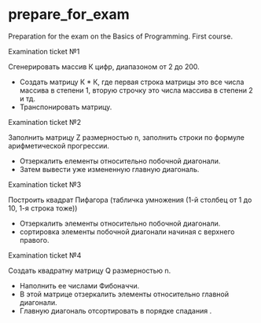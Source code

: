 # prepare_for_exam
 Preparation for the exam on the Basics of Programming. First course.
 
Examination ticket №1

Cгенерировать массив К цифр, диапазоном от 2 до 200.
- Cоздать матрицу К * К, где первая строка матрицы это все числа массива в степени 1, вторую строчку это числа массива в степени 2 и тд.
- Транспонировать матрицу.

Examination ticket №2

Заполнить матрицу Z размерностью n, заполнить строки по формуле арифметической прогрессии. 
- Отзеркалить елементы относительно побочной диагонали.
- Затем вывести уже измененную главную диагональ.

Examination ticket №3

Построить квадрат Пифагора (табличка умножения (1-й столбец от 1 до 10, 1-я строка тоже))
- Отзеркалить элементы относительно побочной диагонали.
- сортировка элементы побочной диагонали начиная с верхнего правого.

Examination ticket №4

Создать квадратну матрицу Q размерностью n.
- Наполнить ее числами Фибоначчи.
- В этой матрице отзеркалить элементы относительно главной диагонали.
- Главную диагональ отсортировать в порядке спадания .
